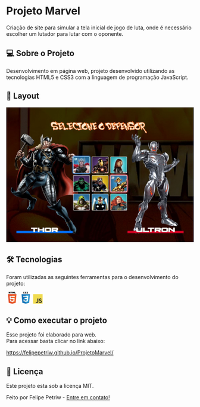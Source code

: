 # Projeto Marvel
Criação de site para simular a tela inicial de jogo de luta, onde é necessário escolher um lutador para lutar com o oponente.

## 💻 Sobre o Projeto
Desenvolvimento em página web, projeto desenvolvido utilizando as tecnologias HTML5 e CSS3 com a linguagem de programação JavaScript.

## 🎨 Layout

![image](https://github.com/FelipePetriw/ProjetoMarvel/blob/main/src/imagens/apresentacao.JPG)

## 🛠 Tecnologias

Foram utilizadas as seguintes ferramentas para o desenvolvimento do projeto:

<code><img height="32" src="https://raw.githubusercontent.com/github/explore/80688e429a7d4ef2fca1e82350fe8e3517d3494d/topics/html/html.png" alt="HTML5"/></code>
<code><img height="32" src="https://raw.githubusercontent.com/github/explore/80688e429a7d4ef2fca1e82350fe8e3517d3494d/topics/css/css.png" alt="CSS"/></code>
<code><img height="26" src="https://github.com/devicons/devicon/blob/master/icons/javascript/javascript-original.svg" alt="JavaScript"/></code>

## 💡 Como executar o projeto

Esse projeto foi elaborado para web. </br>
Para acessar basta clicar no link abaixo:

https://felipepetriw.github.io/ProjetoMarvel/

## 📝 Licença

Este projeto esta sob a licença MIT.

Feito por Felipe Petriw - [Entre em contato!](https://www.linkedin.com/in/felipepetriw/)
